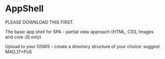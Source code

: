 # AppShell
PLEASE DOWNLOAD THIS FIRST.

The basic app shell for SPA - partial view approach (HTML, CSS, Images and core JS only)

Upload to your OSWS - create a directory structure of your choice: suggest MAD_17>PoS
